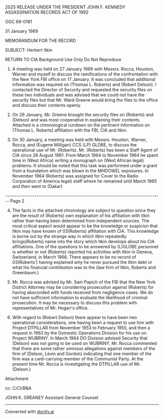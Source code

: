 2025 RELEASE UNDER THE PRESIDENT JOHN F. KENNEDY ASSASSINATION RECORDS ACT OF 1992

OGC 69-0181

31 January 1969

MEMORANDUM FOR THE RECORD

SUBJECT: Herbert Itkin

RETURN TO CIA
Background Use Only
Do Not Reproduce

1.  A meeting was held on 27 January 1969 with Messrs. Rocca, Houston, Warner and myself to discuss the ramifications of the confrontation with the New York FBI office on 17 January. It was concluded that additional information was required on (Thomas L. Roberts) and (Robert Delson). I contacted the Director of Security and requested the security files on these two individuals and was advised that we could not have the security files but that Mr. Ward Greene would bring the files to the office and discuss their contents openly.

2.  On 29 January, Mr. Greene brought the security files on (Roberts) and (Delson) and was most cooperative in explaining their contents. Attached is a chronological rundown on the pertinent information on (Thomas L. Roberts) affiliation with the FBI, CIA and Itkin.

3.  On 30 January, a meeting was held with Messrs. Houston, Warner, Rocca, and (Eugene Milligan) CCS (LP) GLOBE, to discuss the operational use of Mr. (Roberts). Mr. (Roberts) has been a Staff Agent of CIA since 28 August 1961. From March 1964 to November 1964 he spent time in (West Africa) writing a monograph on (West African legal) problems. It should be noted that this task was performed under a grant from a foundation which was blown in the MHDOWEL exposures. In November 1964 (Roberts) was assigned for Cover to the Radio Corporation of America legal) staff where he remained until March 1965 and then went to (Dakar)


-------------------------------------------------------------------------------- Page 2

4. The facts in the attached chronology are subject to question since they are the result of (Roberts) own explanation of his affiliation with Itkin rather than having been determined from independent sources. The most critical aspect would appear to be the knowledge or suspicion that Itkin may have known of 03(Roberts) affiliation with CIA. This knowledge is borne out by the strange way in which Itkin repeatedly brings(Roberts) name into the story which Itkin develops about his CIA affiliations. One of the questions to be answered by (L)GLOBE personnel is whether or not (Roberts) reported his activities with Itkin in Geneva, Switzerland, in March 1966. There appears to be no record of 03(Roberts') having explained why he never pursued the Itkin debt or what his financial contribution was to the (law firm of Itkin, Roberts and Greenbaum.)

5. Mr. Rocca was advised by Mr. Sam Papich of the FBI that the New York District Attorney may be considering prosecution against (Roberts) for having absconded with funds received from negligence cases. We do not have sufficient information to evaluate the likelihood of criminal prosecution. It may be necessary to discuss this problem with representatives of Mr. Hogan's office.

6. With regard to (Robert Delson) there appear to have been two operational considerations, one having been a request to use him with Project DTPILLAR from November 1953 to February 1955, and then a request in 1963 by the Domestic Operations Division for his use on Project WUBRINY. In March 1964 DO Division advised Security that (Delson) was not going to be used on WUBRINY. Mr. Rocca commented that there are some rather ominous allegations against members of the firm of (Delson, Levin and Gordon) indicating that one member of the firm was a card-carrying member of the Communist Party. At the present time Mr. Rocca is investigating the DTPILLAR use of Mr. (Delson.)

Attachment

cc: C/CI/B&A

JOHN K. GREANEY
Assistant General Counsel


---
Converted with [doctly.ai](https://doctly.ai)